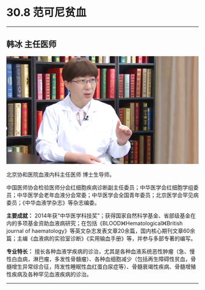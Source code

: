 # 30.8 范可尼贫血

---

## 韩冰 主任医师

![1686479780397](image/c30_008/1686479780397.png)

北京协和医院血液内科主任医师 博士生导师。

中国医师协会检验医师分会红细胞疾病诊断副主任委员；中华医学会红细胞学组委员；中华医学会老年血液分会常委；中华医学会全国青年委员；北京医学会罕见病委员；《中华血液学杂志》等杂志编委。

**主要成就：** 2014年获“中华医学科技奖”；获得国家自然科学基金、省部级基金在内的多项基金资助血液病研究；在包括《BLOOD》《Hematological》《British journal of haematology》等英文杂志发表文章20余篇，国内核心期刊文章60余篇；主编《血液病的实验室诊断》《实用输血手册》等，并参与多部专著的编写。

**专业特长：** 擅长各种血液学疾病的诊治，尤其是各种血液系统恶性肿瘤（急、慢性白血病，淋巴瘤，多发性骨髓瘤）、各种血细胞减少（包括再生障碍性贫血，骨髓增生异常综合征，阵发性睡眠性血红蛋白尿症等）、骨髓衰竭性疾病、骨髓增殖性疾病及各种罕见血液疾病的诊治。

---
